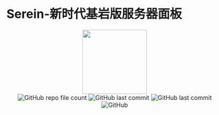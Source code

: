 ﻿# Serein-新时代基岩版服务器面板
<div style="text-align: center;">
<img src="./Sources/Serein.ico" style="image-rendering: pixelated;width:150px">
<br>

<img alt="GitHub repo file count" src="https://img.shields.io/github/languages/code-size/Zaitonn/Serein?style=flat-square">
<img alt="GitHub last commit" src="https://img.shields.io/github/last-commit/Zaitonn/Serein?style=flat-square">
<img alt="GitHub last commit" src="https://img.shields.io/badge/.Net%20Framework-4.7.2-orange?style=flat-square">
<img alt="GitHub" src="https://img.shields.io/github/license/zaitonn/Serein?style=flat-square&color=yellow">
</div>
